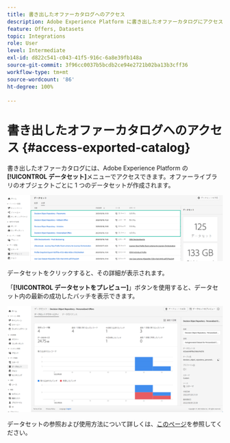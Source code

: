 ```yaml
---
title: 書き出したオファーカタログへのアクセス
description: Adobe Experience Platform に書き出したオファーカタログにアクセスする方法を学ぶ
feature: Offers, Datasets
topic: Integrations
role: User
level: Intermediate
exl-id: d822c541-c043-41f5-916c-6a8e39fb148a
source-git-commit: 3f96cc0037b5bcdb2ce94e2721b02ba13b3cff36
workflow-type: tm+mt
source-wordcount: '86'
ht-degree: 100%

---
```


# 書き出したオファーカタログへのアクセス {#access-exported-catalog}

書き出したオファーカタログには、Adobe Experience Platform の&#x200B;**[!UICONTROL データセット]**&#x200B;メニューでアクセスできます。オファーライブラリのオブジェクトごとに 1 つのデータセットが作成されます。

![](../assets/datasets-list.png)

データセットをクリックすると、その詳細が表示されます。

「**[!UICONTROL データセットをプレビュー]**」ボタンを使用すると、データセット内の最新の成功したバッチを表示できます。

![](../assets/dataset-activity.png)

データセットの参照および使用方法について詳しくは、[このページ](../../data/get-started-datasets.md)を参照してください。
